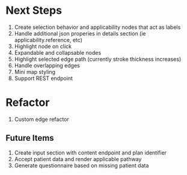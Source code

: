 # Next Steps

1. Create selection behavior and applicability nodes that act as labels
2. Handle additional json properies in details section (ie applicability.reference, etc)
3. Highlight node on click
4. Expandable and collapsable nodes
5. Highlight selected edge path (currently stroke thickness increases)
6. Handle overlapping edges
7. Mini map styling
8. Support REST endpoint

# Refactor

1. Custom edge refactor

## Future Items

1. Create input section with content endpoint and plan identifier
2. Accept patient data and render applicable pathway
3. Generate questionnaire based on missing patient data
